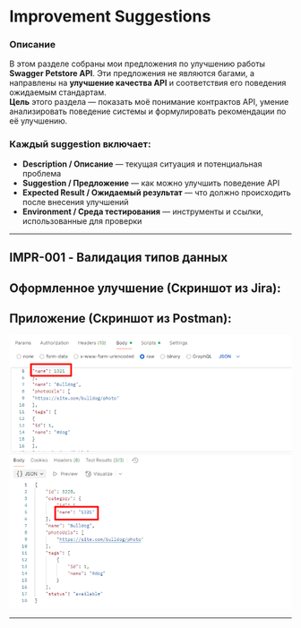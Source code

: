# Improvement Suggestions

### Описание  

В этом разделе собраны мои предложения по улучшению работы **Swagger Petstore API**. 
Эти предложения не являются багами, а направлены на **улучшение качества API** и соответствия его поведения ожидаемым стандартам.  
**Цель** этого раздела — показать моё понимание контрактов API, умение анализировать поведение системы и формулировать рекомендации по её улучшению.


### Каждый suggestion включает:  
- **Description / Описание** — текущая ситуация и потенциальная проблема  
- **Suggestion / Предложение** — как можно улучшить поведение API  
- **Expected Result / Ожидаемый результат** — что должно происходить после внесения улучшений  
- **Environment / Среда тестирования** — инструменты и ссылки, использованные для проверки

---

## IMPR-001 - Валидация типов данных

## Оформленное улучшение (Скриншот из Jira):  



## Приложение (Скриншот из Postman):  

![Screen](/improvement/s1.png)

---


